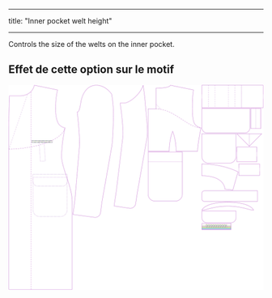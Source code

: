 - - -
title: "Inner pocket welt height"
- - -

Controls the size of the welts on the inner pocket.

## Effet de cette option sur le motif

![Cette image montre l'effet de cette option en superposant plusieurs variantes qui ont une valeur différente pour cette option](carlton_innerpocketweltheight_sample.svg "Effet de cette option sur le modèle")
